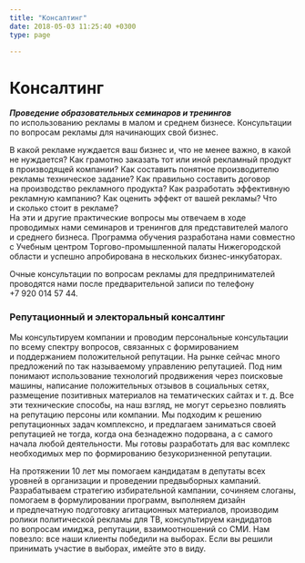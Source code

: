 ```yaml
---
title: "Консалтинг"
date: 2018-05-03 11:25:40 +0300
type: page

---
```

# Консалтинг

***Проведение образовательных семинаров и&nbsp;тренингов*** по&nbsp;использованию рекламы в&nbsp;малом и&nbsp;среднем бизнесе. Консультации по&nbsp;вопросам рекламы для начинающих свой бизнес.

В&nbsp;какой рекламе нуждается ваш бизнес и, что не&nbsp;менее важно, в&nbsp;какой не&nbsp;нуждается? Как грамотно заказать тот или иной рекламный продукт в&nbsp;производящей компании? Как составить понятное производителю рекламы техническое задание? Как правильно составить договор на&nbsp;производство рекламного продукта? Как разработать эффективную рекламную кампанию? Как оценить эффект от&nbsp;вашей рекламы? Что и&nbsp;сколько стоит в&nbsp;рекламе?<br />
На&nbsp;эти и&nbsp;другие практические вопросы мы&nbsp;отвечаем в&nbsp;ходе проводимых нами семинаров и&nbsp;тренингов для представителей малого и&nbsp;среднего бизнеса. Программа обучения разработана нами совместно с&nbsp;Учебным центром <nobr>Торгово-промышленной</nobr> палаты Нижегородской области и&nbsp;успешно апробирована в&nbsp;нескольких <nobr>бизнес-инкубаторах</nobr>.

Очные консультации по&nbsp;вопросам рекламы для предпринимателей проводятся нами после предварительной записи по&nbsp;телефону +7&nbsp;920&nbsp;014&nbsp;57&nbsp;44.

### Репутационный и&nbsp;электоральный консалтинг

Мы&nbsp;консультируем компании и&nbsp;проводим персональные консультации по&nbsp;всему спектру вопросов, связанных с&nbsp;формированием и&nbsp;поддержанием положительной репутации. На&nbsp;рынке сейчас много предложений по&nbsp;так называемому управлению репутацией. Под ним понимают использование технологий продвижения через поисковые машины, написание положительных отзывов в&nbsp;социальных сетях, размещение позитивных материалов на&nbsp;тематических сайтах <nobr>и т. д.</nobr> Все эти технические способы, на&nbsp;наш взгляд, не&nbsp;могут серьезно повлиять на&nbsp;репутацию персоны или компании. Мы&nbsp;подходим к&nbsp;решению репутационных задач комплексно, и&nbsp;предлагаем заниматься своей репутацией не&nbsp;тогда, когда она безнадежно подорвана, а&nbsp;с&nbsp;самого начала любой деятельности. Мы&nbsp;готовы разработать для вас комплекс необходимых мер по&nbsp;формированию безукоризненной репутации.

На&nbsp;протяжении 10 лет мы&nbsp;помогаем кандидатам в&nbsp;депутаты всех уровней в&nbsp;организации и&nbsp;проведении предвыборных кампаний. Разрабатываем стратегию избирательной кампании, сочиняем слоганы, помогаем в&nbsp;формулировании программ, выполняем дизайн и&nbsp;предпечатную подготовку агитационных материалов, производим ролики политической рекламы для ТВ, консультируем кандидатов по&nbsp;вопросам имиджа, репутации, взаимоотношений со&nbsp;СМИ. Нам повезло: все наши клиенты победили на&nbsp;выборах. Если вы&nbsp;решили принимать участие в&nbsp;выборах, имейте это в&nbsp;виду.
